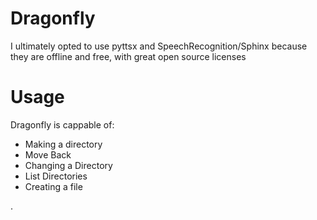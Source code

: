 # Dragonfly

I ultimately opted to use pyttsx and SpeechRecognition/Sphinx because they are offline and free, with great open source licenses

# Usage
Dragonfly is cappable of:
- Making a directory
- Move Back
- Changing a Directory
- List Directories
- Creating a file


.



